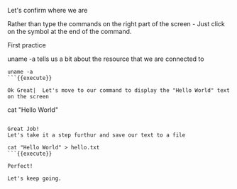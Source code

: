 Let's confirm where we are

Rather than type the commands on the right part of the screen - Just click on the symbol at the end of the command.

First practice

uname -a tells us a bit about the resource that we are connected to

```
uname -a
```{{execute}}

Ok Great|  Let's move to our command to display the "Hello World" text on the screen

```
cat "Hello World"
```{{execute}}

Great Job!
Let's take it a step furthur and save our text to a file

cat "Hello World" > hello.txt
```{{execute}}

Perfect!

Let's keep going.